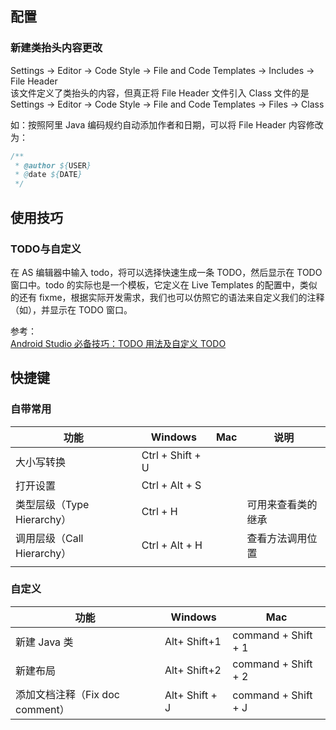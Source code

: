 ## 配置
### 新建类抬头内容更改
Settings -> Editor -> Code Style -> File and Code Templates -> Includes -> File Header    
该文件定义了类抬头的内容，但真正将 File Header 文件引入 Class 文件的是    
Settings -> Editor -> Code Style -> File and Code Templates -> Files -> Class    

如：按照阿里 Java 编码规约自动添加作者和日期，可以将 File Header 内容修改为：  
```java
/**
 * @author ${USER}
 * @date ${DATE}
 */
```

## 使用技巧
### TODO与自定义
在 AS 编辑器中输入 todo，将可以选择快速生成一条 TODO，然后显示在 TODO 窗口中。todo 的实际也是一个模板，它定义在 Live Templates 的配置中，类似的还有 fixme，根据实际开发需求，我们也可以仿照它的语法来自定义我们的注释（如），并显示在 TODO 窗口。  

参考：    
[Android Studio 必备技巧：TODO 用法及自定义 TODO](http://blog.csdn.net/my_truelove/article/details/72857949#三-android-studio-fixme-用法)

## 快捷键
### 自带常用
| 功能                   | Windows          | Mac  | 说明        |
| -------------------- | ---------------- | ---- | --------- |
| 大小写转换                | Ctrl + Shift + U |      |           |
| 打开设置                 | Ctrl + Alt + S   |      |           |
| 类型层级（Type Hierarchy） | Ctrl + H         |      | 可用来查看类的继承 |
| 调用层级（Call Hierarchy） | Ctrl + Alt + H   |      | 查看方法调用位置  |
|                      |                  |      |           |
### 自定义
| 功能                      | Windows        | Mac                 |
| ----------------------- | -------------- | ------------------- |
| 新建 Java 类               | Alt+ Shift+1   | command + Shift + 1 |
| 新建布局                    | Alt+ Shift+2   | command + Shift + 2 |
| 添加文档注释（Fix doc comment） | Alt+ Shift + J | command + Shift + J |

